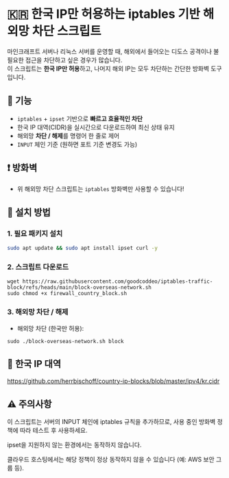 # 🇰🇷 한국 IP만 허용하는 iptables 기반 해외망 차단 스크립트

마인크래프트 서버나 리눅스 서버를 운영할 때, 해외에서 들어오는 디도스 공격이나 불필요한 접근을 차단하고 싶은 경우가 많습니다.  
이 스크립트는 **한국 IP만 허용**하고, 나머지 해외 IP는 모두 차단하는 간단한 방화벽 도구입니다.

## 🧰 기능

- `iptables` + `ipset` 기반으로 **빠르고 효율적인 차단**
- 한국 IP 대역(CIDR)을 실시간으로 다운로드하여 최신 상태 유지
- 해외망 **차단 / 해제**를 명령어 한 줄로 제어
- `INPUT` 체인 기준 (원하면 포트 기준 변경도 가능)

## ❗ 방화벽
- 위 해외망 차단 스크립트는 `iptables` 방화벽만 사용할 수 있습니다!

## 🔧 설치 방법

### 1. 필요 패키지 설치

```bash
sudo apt update && sudo apt install ipset curl -y
```

### 2. 스크립트 다운로드
```
wget https://raw.githubusercontent.com/goodcoddeo/iptables-traffic-block/refs/heads/main/block-overseas-network.sh
sudo chmod +x firewall_country_block.sh
```

### 3. 해외망 차단 / 해제
- 해외망 차단 (한국만 허용):
```
sudo ./block-overseas-network.sh block
```

## 📁 한국 IP 대역
https://github.com/herrbischoff/country-ip-blocks/blob/master/ipv4/kr.cidr

## ⚠️ 주의사항
이 스크립트는 서버의 INPUT 체인에 iptables 규칙을 추가하므로, 사용 중인 방화벽 정책에 따라 테스트 후 사용하세요.

ipset을 지원하지 않는 환경에서는 동작하지 않습니다.

클라우드 호스팅에서는 해당 정책이 정상 동작하지 않을 수 있습니다 (예: AWS 보안 그룹 등).

